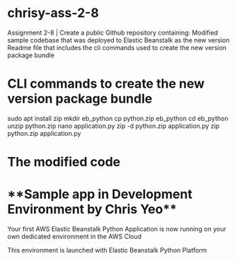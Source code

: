 # chrisy-ass-2-8
Assignment 2-8 | Create a public Github repository containing: Modified sample codebase that was deployed to Elastic Beanstalk as the new version Readme file that includes the cli commands used to create the new version package bundle

# CLI commands to create the new version package bundle

sudo apt install zip
mkdir eb_python
cp python.zip eb_python
cd eb_python
unzip python.zip
nano application.py
zip -d python.zip application.py
zip python.zip application.py


# The modified code
</head>
<body id="sample">
  <div class="textColumn">
    <h1>**Sample app in Development Environment by Chris Yeo**</h1>
    <p>Your first AWS Elastic Beanstalk Python Application is now running on your own dedicated environment in the AWS Cloud</p>
    <p>This environment is launched with Elastic Beanstalk Python Platform</p>
  </div>
